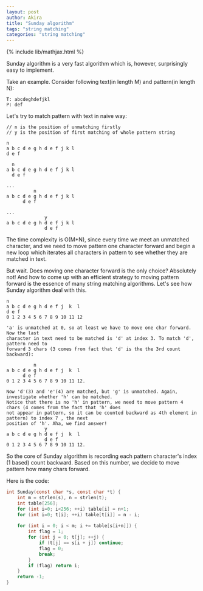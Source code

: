 ```yaml
---
layout: post
author: Akira
title: "Sunday algorithm"
tags: "string matching"
categories: "string matching"
---
```

{% include lib/mathjax.html %}


<script type="text/javascript" async
  src="https://cdnjs.cloudflare.com/ajax/libs/mathjax/2.7.5/MathJax.js?config=TeX-MML-AM_CHTML">
</script>

<script type="text/x-mathjax-config">
  MathJax.Hub.Config({
    extensions: [
      "MathMenu.js",
      "MathZoom.js",
      "AssistiveMML.js",
      "a11y/accessibility-menu.js"
    ],
    jax: ["input/TeX", "output/CommonHTML"],
    TeX: {
      extensions: [
        "AMSmath.js",
        "AMSsymbols.js",
        "noErrors.js",
        "noUndefined.js",
      ]
    }
  });
</script>




Sunday algorithm is a very fast algorithm which is, however, surprisingly easy to implement.


Take an example. Consider following text(in length M) and pattern(in length N):

```
T: abcdeghdefjkl
P: def
```

Let's try to match pattern with text in naive way:

```
// n is the position of unmatching firstly
// y is the position of first matching of whole pattern string

n
a b c d e g h d e f j k l
d e f

  n
a b c d e g h d e f j k l
  d e f

...
          n
a b c d e g h d e f j k l
      d e f

...
              y    
a b c d e g h d e f j k l
              d e f

```

The time complexity is O(M*N), since every time we meet an unmatched character, and we need to move pattern one character forward and begin a new loop which iterates all characters in pattern to see whether they are matched in text.



But wait. Does moving one character forward is the only choice? Absolutely not! And how to come up with an efficient strategy to moving pattern forward is the essence of many string matching algorithms. Let's see how Sunday algorithm deal with this.

```
n     
a b c d e g h d e f j  k  l
d e f
0 1 2 3 4 5 6 7 8 9 10 11 12

'a' is unmatched at 0, so at least we have to move one char forward. Now the last 
character in text need to be matched is 'd' at index 3. To match 'd', pattern need to
forward 3 chars (3 comes from fact that 'd' is the the 3rd count backward):

          n     
a b c d e g h d e f j  k  l
      d e f
0 1 2 3 4 5 6 7 8 9 10 11 12.

Now 'd'(3) and 'e'(4) are matched, but 'g' is unmatched. Again, investigate whether 'h' can be matched. 
Notice that there is no 'h' in pattern, we need to move pattern 4 chars (4 comes from the fact that 'h' does 
not appear in pattern, so it can be counted backward as 4th element in pattern) to index 7 , the next 
position of 'h'. Aha, we find answer!
              y     
a b c d e g h d e f j  k  l
              d e f
0 1 2 3 4 5 6 7 8 9 10 11 12.
```

So the core of Sunday algorithm is recording each pattern character's index (1 based) count backward. Based on this number, we decide to move pattern how many chars forward. 

Here is the code:

```c
int Sunday(const char *s, const char *t) {
    int m = strlen(s), n = strlen(t);
    int table[256];
    for (int i=0; i<256; ++i) table[i] = n+1;
    for (int i=0; t[i]; ++i) table[t[i]] = n - i;
    
    for (int i = 0; i < m; i += table[s[i+n]]) {
        int flag = 1;
        for (int j = 0; t[j]; ++j) {
            if (t[j] == s[i + j]) continue;
            flag = 0;
            break;
        }
        if (flag) return i;
    } 
    return -1;
}
```



